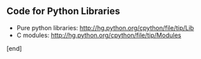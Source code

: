 ## Code for Python Libraries

 * Pure python libraries: http://hg.python.org/cpython/file/tip/Lib
 * C modules: http://hg.python.org/cpython/file/tip/Modules
 
[end]

